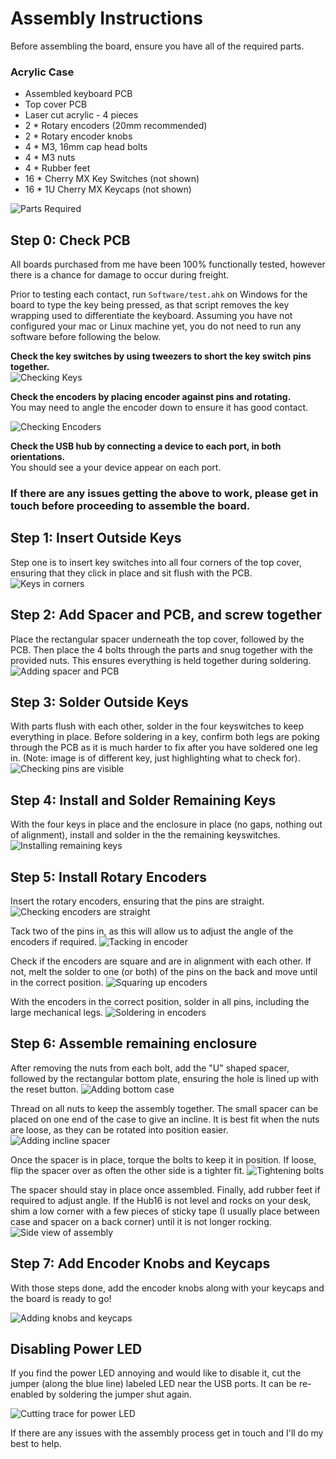 # Assembly Instructions

Before assembling the board, ensure you have all of the required parts.

### Acrylic Case
* Assembled keyboard PCB
* Top cover PCB
* Laser cut acrylic - 4 pieces
* 2 * Rotary encoders (20mm recommended)
* 2 * Rotary encoder knobs
* 4 * M3, 16mm cap head bolts
* 4 * M3 nuts
* 4 * Rubber feet
* 16 * Cherry MX Key Switches (not shown)
* 16 * 1U Cherry MX Keycaps (not shown)

![Parts Required](imgs/assembly-instructions/required-parts-acrylic.JPG)

## Step 0: Check PCB
All boards purchased from me have been 100% functionally tested, however there is a chance for damage to occur during freight.

Prior to testing each contact, run `Software/test.ahk` on Windows for the board to type the key being pressed, as that script removes the key wrapping used to differentiate the keyboard. Assuming you have not configured your mac or Linux machine yet, you do not need to run any software before following the below.

**Check the key switches by using tweezers to short the key switch pins together.**  
![Checking Keys](imgs/assembly-instructions/check-switches.JPG)

**Check the encoders by placing encoder against pins and rotating.**  
You may need to angle the encoder down to ensure it has good contact.

![Checking Encoders](imgs/assembly-instructions/check-encoders.JPG)

**Check the USB hub by connecting a device to each port, in both orientations.**  
You should see a your device appear on each port.

### **If there are any issues getting the above to work, please get in touch before proceeding to assemble the board.**

## Step 1: Insert Outside Keys

Step one is to insert key switches into all four corners of the top cover, ensuring that they click in place and sit flush with the PCB. 
![Keys in corners](imgs/assembly-instructions/step-1.JPG)

## Step 2: Add Spacer and PCB, and screw together

Place the rectangular spacer underneath the top cover, followed by the PCB. Then place the 4 bolts through the parts and snug together with the provided nuts. This ensures everything is held together during soldering.
![Adding spacer and PCB](imgs/assembly-instructions/step-2.JPG)

## Step 3: Solder Outside Keys

With parts flush with each other, solder in the four keyswitches to keep everything in place. Before soldering in a key, confirm both legs are poking through the PCB as it is much harder to fix after you have soldered one leg in. (Note: image is of different key, just highlighting what to check for). ![Checking pins are visible](imgs/assembly-instructions/step-3.JPG)

## Step 4: Install and Solder Remaining Keys

With the four keys in place and the enclosure in place (no gaps, nothing out of alignment), install and solder in the the remaining keyswitches. 
![Installing remaining keys](imgs/assembly-instructions/step-4.JPG)

## Step 5: Install Rotary Encoders

Insert the rotary encoders, ensuring that the pins are straight.
![Checking encoders are straight](imgs/assembly-instructions/step-5-1.JPG)

Tack two of the pins in, as this will allow us to adjust the angle of the encoders if required. 
![Tacking in encoder](imgs/assembly-instructions/step-5-2.JPG)

Check if the encoders are square and are in alignment with each other. If not, melt the solder to one (or both) of the pins on the back and move until in the correct position.
![Squaring up encoders](imgs/assembly-instructions/step-5-3.JPG)

With the encoders in the correct position, solder in all pins, including the large mechanical legs.
![Soldering in encoders](imgs/assembly-instructions/step-5-4.JPG)

## Step 6: Assemble remaining enclosure

After removing the nuts from each bolt, add the "U" shaped spacer, followed by the rectangular bottom plate, ensuring the hole is lined up with the reset button.
![Adding bottom case](imgs/assembly-instructions/step-6-1.JPG)

Thread on all nuts to keep the assembly together. The small spacer can be placed on one end of the case to give an incline. It is best fit when the nuts are loose, as they can be rotated into position easier. 
![Adding incline spacer](imgs/assembly-instructions/step-6-2.JPG)

Once the spacer is in place, torque the bolts to keep it in position. If loose, flip the spacer over as often the other side is a tighter fit.
![Tightening bolts](imgs/assembly-instructions/step-6-3.JPG)

The spacer should stay in place once assembled. Finally, add rubber feet if required to adjust angle. If the Hub16 is not level and rocks on your desk, shim a low corner with a few pieces of sticky tape (I usually place between case and spacer on a back corner) until it is not longer rocking.
![Side view of assembly](imgs/assembly-instructions/step-6-4.JPG)

## Step 7: Add Encoder Knobs and Keycaps

With those steps done, add the encoder knobs along with your keycaps and the board is ready to go!

![Adding knobs and keycaps](imgs/assembly-instructions/step-7.JPG)

## Disabling Power LED

If you find the power LED annoying and would like to disable it, cut the jumper (along the blue line) labeled LED near the USB ports. It can be re-enabled by soldering the jumper shut again. 

![Cutting trace for power LED](imgs/assembly-instructions/led_cut.jpg)

If there are any issues with the assembly process get in touch and I'll do my best to help.
